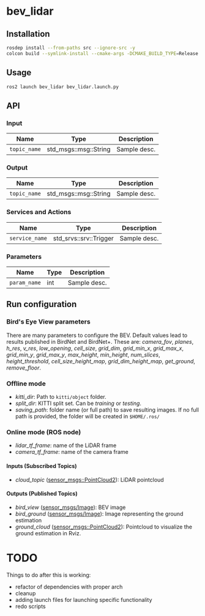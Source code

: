 # bev_lidar
<!-- Required -->
<!-- Package description -->

## Installation
<!-- Required -->
<!-- Things to consider:
    - How to build package? 
    - Are there any other 3rd party dependencies required? -->

```bash
rosdep install --from-paths src --ignore-src -y
colcon build --symlink-install --cmake-args -DCMAKE_BUILD_TYPE=Release -DCMAKE_EXPORT_COMPILE_COMMANDS=On --packages-up-to bev_lidar
```

## Usage
<!-- Required -->
<!-- Things to consider:
    - Launching package. 
    - Exposed API (example service/action call. -->

```bash
ros2 launch bev_lidar bev_lidar.launch.py
```

## API
<!-- Required -->
<!-- Things to consider:
    - How do you use the package / API? -->

### Input

| Name         | Type                  | Description  |
| ------------ | --------------------- | ------------ |
| `topic_name` | std_msgs::msg::String | Sample desc. |

### Output

| Name         | Type                  | Description  |
| ------------ | --------------------- | ------------ |
| `topic_name` | std_msgs::msg::String | Sample desc. |

### Services and Actions

| Name           | Type                   | Description  |
| -------------- | ---------------------- | ------------ |
| `service_name` | std_srvs::srv::Trigger | Sample desc. |

### Parameters

| Name         | Type | Description  |
| ------------ | ---- | ------------ |
| `param_name` | int  | Sample desc. |

## Run configuration

### Bird's Eye View parameters
There are many parameters to configure the BEV. Default values lead to results published in BirdNet and BirdNet+. These are: *camera_fov*, *planes*, *h_res*, *v_res*, *low_opening*, *cell_size*, *grid_dim*, *grid_min_x*, *grid_max_x*, *grid_min_y*, *grid_max_y*, *max_height*, *min_height*, *num_slices*, *height_threshold*, *cell_size_height_map*, *grid_dim_height_map*, *get_ground*, *remove_floor*.

### Offline mode
* *kitti_dir*: Path to `kitti/object` folder.
* *split_dir*: KITTI split set. Can be *training* or *testing*.
* *saving_path*: folder name (or full path) to save resulting images. If no full path is provided, the folder will be created in `$HOME/.ros/`

### Online mode (ROS node)
* *lidar_tf_frame*: name of the LiDAR frame
* *camera_tf_frame*: name of the camera frame

#### Inputs (Subscribed Topics)
* *cloud_topic* ([sensor_msgs::PointCloud2](http://docs.ros.org/melodic/api/sensor_msgs/html/msg/PointCloud2.html)): LiDAR pointcloud

#### Outputs (Published Topics)
* *bird_view* ([sensor_msgs/Image](http://docs.ros.org/melodic/api/sensor_msgs/html/msg/Image.html)): BEV image
* *bird_ground* ([sensor_msgs/Image](http://docs.ros.org/melodic/api/sensor_msgs/html/msg/Image.html)): Image representing the ground estimation
* *ground_cloud* ([sensor_msgs::PointCloud2](http://docs.ros.org/melodic/api/sensor_msgs/html/msg/PointCloud2.html)): Pointcloud to visualize the ground estimation in Rviz.

# TODO
Things to do after this is working:
- refactor of dependencies with proper arch
- cleanup
- adding launch files for launching specific functionality
- redo scripts